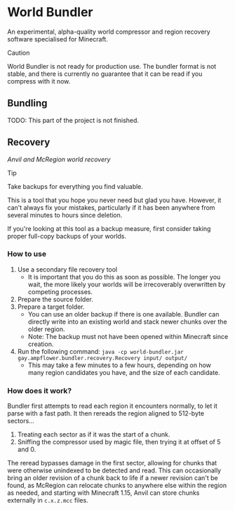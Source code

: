 # World Bundler

An experimental, alpha-quality world compressor and region recovery software specialised for Minecraft.

> [!CAUTION]
> World Bundler is not ready for production use.
> The bundler format is not stable,
> and there is currently no guarantee that it can be read if you compress with it now.

## Bundling

TODO: This part of the project is not finished.

## Recovery

*Anvil and McRegion world recovery*

> [!TIP]
> Take backups for everything you find valuable.
>
> This is a tool that you hope you never need but glad you have.
> However, it can't always fix your mistakes,
> particularly if it has been anywhere from several minutes to hours since deletion.
>
> If you're looking at this tool as a backup measure,
> first consider taking proper full-copy backups of your worlds.

### How to use

1. Use a secondary file recovery tool
	- It is important that you do this as soon as possible.
	  The longer you wait, the more likely your worlds will be irrecoverably overwritten by competing processes.
2. Prepare the source folder.
3. Prepare a target folder.
	- You can use an older backup if there is one available.
	  Bundler can directly write into an existing world and stack newer chunks over the older region.
	- Note: The backup must not have been opened within Minecraft since creation.
4. Run the following command: `java -cp world-bundler.jar gay.ampflower.bundler.recovery.Recovery input/ output/`
	- This may take a few minutes to a few hours, depending on how many region candidates you have, and the size of each
	  candidate.

### How does it work?

Bundler first attempts to read each region it encounters normally, to let it parse with a fast path.
It then rereads the region aligned to 512-byte sectors...

1. Treating each sector as if it was the start of a chunk.
2. Sniffing the compressor used by magic file, then trying it at offset of 5 and 0.

The reread bypasses damage in the first sector, allowing for chunks that were otherwise unindexed to be detected and
read.
This can occasionally bring an older revision of a chunk back to life if a newer revision can't be found,
as McRegion can relocate chunks to anywhere else within the region as needed,
and starting with Minecraft 1.15, Anvil can store chunks externally in `c.x.z.mcc` files.
